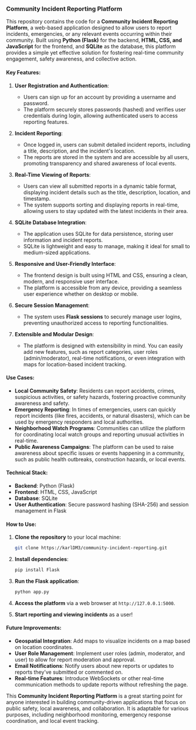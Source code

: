 ### **Community Incident Reporting Platform**

This repository contains the code for a **Community Incident Reporting Platform**, a web-based application designed to allow users to report incidents, emergencies, or any relevant events occurring within their community. Built using **Python (Flask)** for the backend, **HTML, CSS, and JavaScript** for the frontend, and **SQLite** as the database, this platform provides a simple yet effective solution for fostering real-time community engagement, safety awareness, and collective action.

#### **Key Features:**

1. **User Registration and Authentication**:
   - Users can sign up for an account by providing a username and password.
   - The platform securely stores passwords (hashed) and verifies user credentials during login, allowing authenticated users to access reporting features.

2. **Incident Reporting**:
   - Once logged in, users can submit detailed incident reports, including a title, description, and the incident's location.
   - The reports are stored in the system and are accessible by all users, promoting transparency and shared awareness of local events.

3. **Real-Time Viewing of Reports**:
   - Users can view all submitted reports in a dynamic table format, displaying incident details such as the title, description, location, and timestamp.
   - The system supports sorting and displaying reports in real-time, allowing users to stay updated with the latest incidents in their area.

4. **SQLite Database Integration**:
   - The application uses SQLite for data persistence, storing user information and incident reports.
   - SQLite is lightweight and easy to manage, making it ideal for small to medium-sized applications.

5. **Responsive and User-Friendly Interface**:
   - The frontend design is built using HTML and CSS, ensuring a clean, modern, and responsive user interface.
   - The platform is accessible from any device, providing a seamless user experience whether on desktop or mobile.

6. **Secure Session Management**:
   - The system uses **Flask sessions** to securely manage user logins, preventing unauthorized access to reporting functionalities.

7. **Extensible and Modular Design**:
   - The platform is designed with extensibility in mind. You can easily add new features, such as report categories, user roles (admin/moderator), real-time notifications, or even integration with maps for location-based incident tracking.

#### **Use Cases:**
- **Local Community Safety**: Residents can report accidents, crimes, suspicious activities, or safety hazards, fostering proactive community awareness and safety.
- **Emergency Reporting**: In times of emergencies, users can quickly report incidents (like fires, accidents, or natural disasters), which can be used by emergency responders and local authorities.
- **Neighborhood Watch Programs**: Communities can utilize the platform for coordinating local watch groups and reporting unusual activities in real-time.
- **Public Awareness Campaigns**: The platform can be used to raise awareness about specific issues or events happening in a community, such as public health outbreaks, construction hazards, or local events.

#### **Technical Stack:**
- **Backend**: Python (Flask)
- **Frontend**: HTML, CSS, JavaScript
- **Database**: SQLite
- **User Authentication**: Secure password hashing (SHA-256) and session management in Flask

#### **How to Use:**
1. **Clone the repository** to your local machine:
   ```bash
   git clone https://karlDM3/community-incident-reporting.git
   ```

2. **Install dependencies**:
   ```bash
   pip install Flask
   ```

3. **Run the Flask application**:
   ```bash
   python app.py
   ```

4. **Access the platform** via a web browser at `http://127.0.0.1:5000`.

5. **Start reporting and viewing incidents** as a user!

#### **Future Improvements:**
- **Geospatial Integration**: Add maps to visualize incidents on a map based on location coordinates.
- **User Role Management**: Implement user roles (admin, moderator, and user) to allow for report moderation and approval.
- **Email Notifications**: Notify users about new reports or updates to reports they’ve submitted or commented on.
- **Real-time Features**: Introduce WebSockets or other real-time communication methods to update reports without refreshing the page.

This **Community Incident Reporting Platform** is a great starting point for anyone interested in building community-driven applications that focus on public safety, local awareness, and collaboration. It is adaptable for various purposes, including neighborhood monitoring, emergency response coordination, and local event tracking.
